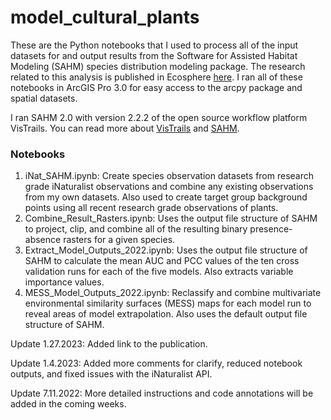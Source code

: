 # model_cultural_plants
These are the Python notebooks that I used to process all of the input datasets for and output results from the Software for Assisted Habitat Modeling (SAHM) species distribution modeling package. The research related to this analysis is published in Ecosphere [here](https://esajournals.onlinelibrary.wiley.com/doi/10.1002/ecs2.4374). I ran all of these notebooks in ArcGIS Pro 3.0 for easy access to the arcpy package and spatial datasets.  

I ran SAHM 2.0 with version 2.2.2 of the open source workflow platform VisTrails. You can read more about [VisTrails](https://www.vistrails.org//index.php/Main_Page) and [SAHM](https://doi.org/10.1111/j.1600-0587.2012.07815.x). 

### Notebooks
1. iNat_SAHM.ipynb: Create species observation datasets from research grade iNaturalist observations and combine any existing observations from my own datasets. Also used to create target group background points using all recent research grade observations of plants. 
2. Combine_Result_Rasters.ipynb: Uses the output file structure of SAHM to project, clip, and combine all of the resulting binary presence-absence rasters for a given species. 
3. Extract_Model_Outputs_2022.ipynb: Uses the output file structure of SAHM to calculate the mean AUC and PCC values of the ten cross validation runs for each of the five models. Also extracts variable importance values. 
4. MESS_Model_Outputs_2022.ipynb: Reclassify and combine multivariate environmental similarity surfaces (MESS) maps for each model run to reveal areas of model extrapolation. Also uses the default output file structure of SAHM. 


Update 1.27.2023: Added link to the publication.

Update 1.4.2023: Added more comments for clarify, reduced notebook outputs, and fixed issues with the iNaturalist API.

Update 7.11.2022: More detailed instructions and code annotations will be added in the coming weeks.
